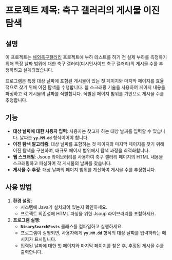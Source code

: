 # **프로젝트 제목: 축구 갤러리의 게시물 이진 탐색**

## **설명**

이 프로젝트는 [해외축구갤러리](https://github.com/xpmxf4/HaeChuk-Gallery) 프로젝트에 부하 테스트를 하기 전 실제 부하를 측정하기 위해 특정 날짜 범위에 대한 축구 갤러리(디시인사이드 축구 갤러리)의 게시물 수를 추정하려고 설계되었습니다.

프로그램은 특정 대상 날짜에 포함된 게시물이 있는 첫 페이지와 마지막 페이지를 효율적으로 찾기 위해 이진 탐색을 수행합니다. 
웹 스크래핑 기술을 사용하여 페이지 내용을 파싱하고 각 게시물의 날짜를 식별합니다. 식별된 페이지 범위를 기반으로 게시물 수를 추정합니다.

## **기능**

- **대상 날짜에 대한 사용자 입력**: 사용자는 찾고자 하는 대상 날짜를 입력할 수 있습니다. 날짜는 **`yy.MM.dd`** 형식이어야 합니다.
- **이진 탐색 알고리즘**: 대상 날짜를 포함하는 첫 페이지와 마지막 페이지를 찾기 위해 이진 탐색을 구현하여, 대규모 페이지 범위에서 탐색 과정을 최적화합니다.
- **웹 스크래핑**: Jsoup 라이브러리를 사용하여 축구 갤러리 페이지의 HTML 내용을 스크래핑하고 파싱하여 각 게시물의 날짜를 찾습니다.
- **게시물 수 추정**: 대상 날짜의 페이지 범위를 계산하여 게시물 수를 추정합니다.

## **사용 방법**

1. **환경 설정**:
    - 시스템에 Java가 설치되어 있는지 확인하세요.
    - 프로젝트 의존성에 HTML 파싱을 위한 Jsoup 라이브러리를 포함하세요.
2. **프로그램 실행**:
    - **`BinarySearchPosts`** 클래스를 컴파일하고 실행하세요.
    - 프로그램이 실행되면, 사용자에게 **`yy.MM.dd`** 형식의 대상 날짜를 입력하라는 메시지가 표시됩니다.
    - 입력된 날짜에 대한 첫 페이지와 마지막 페이지를 찾은 후, 추정된 게시물 수를 출력합니다.